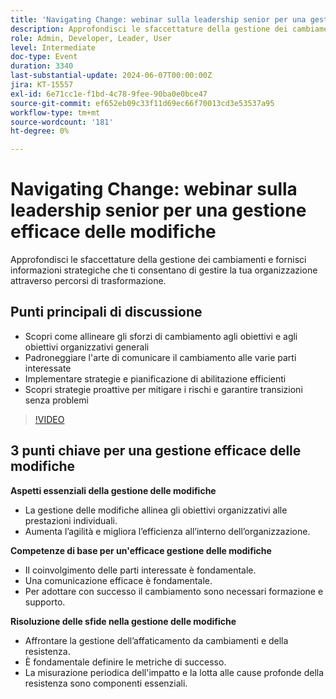```yaml
---
title: 'Navigating Change: webinar sulla leadership senior per una gestione efficace delle modifiche'
description: Approfondisci le sfaccettature della gestione dei cambiamenti e fornisci informazioni strategiche che ti consentano di gestire la tua organizzazione attraverso percorsi di trasformazione.
role: Admin, Developer, Leader, User
level: Intermediate
doc-type: Event
duration: 3340
last-substantial-update: 2024-06-07T00:00:00Z
jira: KT-15557
exl-id: 6e71cc1e-f1bd-4c78-9fee-90ba0e0bce47
source-git-commit: ef652eb09c33f11d69ec66f70013cd3e53537a95
workflow-type: tm+mt
source-wordcount: '181'
ht-degree: 0%

---
```


# Navigating Change: webinar sulla leadership senior per una gestione efficace delle modifiche

Approfondisci le sfaccettature della gestione dei cambiamenti e fornisci informazioni strategiche che ti consentano di gestire la tua organizzazione attraverso percorsi di trasformazione.

## Punti principali di discussione

* Scopri come allineare gli sforzi di cambiamento agli obiettivi e agli obiettivi organizzativi generali
* Padroneggiare l&#39;arte di comunicare il cambiamento alle varie parti interessate
* Implementare strategie e pianificazione di abilitazione efficienti
* Scopri strategie proattive per mitigare i rischi e garantire transizioni senza problemi

>[!VIDEO](https://video.tv.adobe.com/v/3429286/?learn=on)

## 3 punti chiave per una gestione efficace delle modifiche

**Aspetti essenziali della gestione delle modifiche**

* La gestione delle modifiche allinea gli obiettivi organizzativi alle prestazioni individuali.
* Aumenta l’agilità e migliora l’efficienza all’interno dell’organizzazione.

**Competenze di base per un&#39;efficace gestione delle modifiche**

* Il coinvolgimento delle parti interessate è fondamentale.
* Una comunicazione efficace è fondamentale.
* Per adottare con successo il cambiamento sono necessari formazione e supporto.

**Risoluzione delle sfide nella gestione delle modifiche**

* Affrontare la gestione dell’affaticamento da cambiamenti e della resistenza.
* È fondamentale definire le metriche di successo.
* La misurazione periodica dell&#39;impatto e la lotta alle cause profonde della resistenza sono componenti essenziali.
